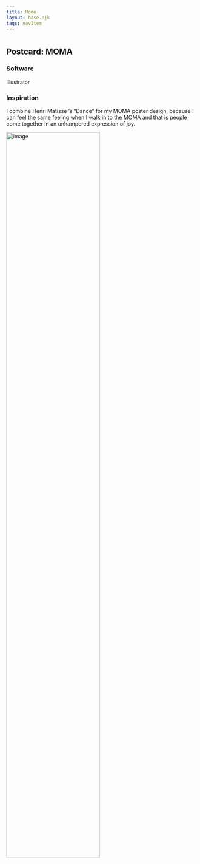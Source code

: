 ```yaml
---
title: Home
layout: base.njk
tags: navItem
---
```

# 
<div class="detailpage">     
 <div class="description"> 
   <h2 class="dptitle">Postcard: MOMA</h2> 
  <h3 class="projectdetail">Software</h3>
   <p class="dpword">Illustrator</p>
  <h3 class="projectdetail">Inspiration</h3>
   <p class="dpword">I combine Henri Matisse ’s “Dance” for my MOMA poster design, because I can feel the same feeling when I walk in to the MOMA and that is people come together in an unhampered expression of joy. </p>
 </div>  
   <div class="dpimages-width"> 
   <img src="/images/posterny.jpg"  class="dp" alt="image" style="width:70%"></div>
    </div>
